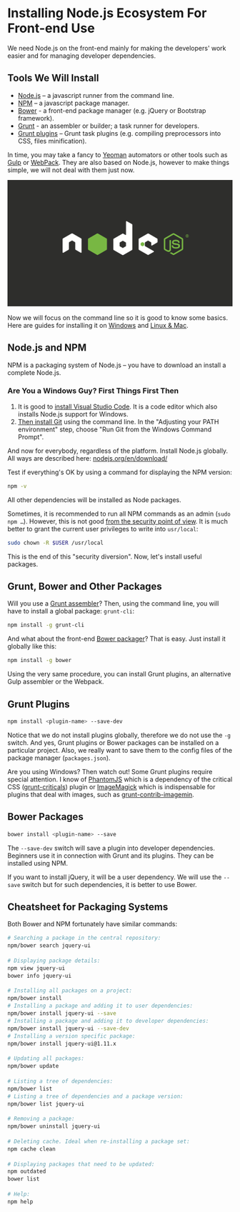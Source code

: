 Installing Node.js Ecosystem For Front-end Use
==============================================

We need Node.js on the front-end mainly for making the developers' work easier
and for managing developer dependencies.

Tools We Will Install
---------------------

-   [Node.js](https://nodejs.org/) – a javascript runner from the command
    line.
-   [NPM](https://www.npmjs.com/) – a javascript package manager.
-   [Bower](http://bower.io/) - a front-end package manager (e.g. jQuery or
    Bootstrap framework).
-   [Grunt](http://gruntjs.com/) - an assembler or builder; a task runner for
    developers.
-   [Grunt plugins](http://gruntjs.com/plugins) – Grunt task plugins (e.g.
    compiling preprocessors into CSS, files minification).

In time, you may take a fancy to [Yeoman](http://yeoman.io/) automators or
other tools such as [Gulp](http://gulpjs.com/) or
[WebPack](https://webpack.github.io/). They are also based on Node.js, however
to make things simple, we will not deal with them just now.

![Node.js](dist/images/original/node-js.svg)

Now we will focus on the command line so it is good to know some basics. Here
are guides for installing it on [Windows](http://dosprompt.info/basics.asp)
and [Linux &
Mac](http://mac.appstorm.net/how-to/utilities-how-to/how-to-use-terminal-the-basics/).

Node.js and NPM
---------------

NPM is a packaging system of Node.js – you have to download an install a
complete Node.js.

### Are You a Windows Guy? First Things First Then

1.  It is good to [install Visual Studio
    Code](https://www.visualstudio.com/products/code-vs). It is a code editor
    which also installs Node.js support for Windows.
2.  [Then install Git](http://git-scm.com/downloads) using the command line.
    In the "Adjusting your PATH environment" step, choose "Run Git from the
    Windows Command Prompt".

And now for everybody, regardless of the platform. Install Node.js globally. All
ways are described here:
[nodejs.org/en/download/](https://nodejs.org/en/download/)

Test if everything's OK by using a command for displaying the NPM version:

~~~~~~~~~~~~~~~~~~~~~~~~~~~~~~~~~~~~~~~~~~~~~~~~~~~~~~~~~~~~~~~~~~~~~~~~~~~ bash
npm -v
~~~~~~~~~~~~~~~~~~~~~~~~~~~~~~~~~~~~~~~~~~~~~~~~~~~~~~~~~~~~~~~~~~~~~~~~~~~~~~~~

All other dependencies will be installed as Node packages.

Sometimes, it is recommended to run all NPM commands as an admin (`sudo npm …`).
However, this is not good [from the security point of
view](https://gist.github.com/leommoore/4420860#important-security-note). It
is much better to grant the current user privileges to write into `usr/local`:

~~~~~~~~~~~~~~~~~~~~~~~~~~~~~~~~~~~~~~~~~~~~~~~~~~~~~~~~~~~~~~~~~~~~~~~~~~~ bash
sudo chown -R $USER /usr/local
~~~~~~~~~~~~~~~~~~~~~~~~~~~~~~~~~~~~~~~~~~~~~~~~~~~~~~~~~~~~~~~~~~~~~~~~~~~~~~~~

This is the end of this "security diversion". Now, let's install useful
packages.

Grunt, Bower and Other Packages
-------------------------------

Will you use a [Grunt assembler](building.md)? Then, using the command line, you
will have to install a global package: `grunt-cli`:

~~~~~~~~~~~~~~~~~~~~~~~~~~~~~~~~~~~~~~~~~~~~~~~~~~~~~~~~~~~~~~~~~~~~~~~~~~~ bash
npm install -g grunt-cli
~~~~~~~~~~~~~~~~~~~~~~~~~~~~~~~~~~~~~~~~~~~~~~~~~~~~~~~~~~~~~~~~~~~~~~~~~~~~~~~~

And what about the front-end [Bower packager](npm-bower.md)? That is easy. Just
install it globally like this:

~~~~~~~~~~~~~~~~~~~~~~~~~~~~~~~~~~~~~~~~~~~~~~~~~~~~~~~~~~~~~~~~~~~~~~~~~~~ bash
npm install -g bower
~~~~~~~~~~~~~~~~~~~~~~~~~~~~~~~~~~~~~~~~~~~~~~~~~~~~~~~~~~~~~~~~~~~~~~~~~~~~~~~~

Using the very same procedure, you can install Grunt
plugins, an alternative Gulp assembler or the Webpack.

Grunt Plugins
-------------

~~~~~~~~~~~~~~~~~~~~~~~~~~~~~~~~~~~~~~~~~~~~~~~~~~~~~~~~~~~~~~~~~~~~~~~~~~~ bash
npm install <plugin-name> --save-dev
~~~~~~~~~~~~~~~~~~~~~~~~~~~~~~~~~~~~~~~~~~~~~~~~~~~~~~~~~~~~~~~~~~~~~~~~~~~~~~~~

Notice that we do not install plugins globally, therefore we do not use the `-g`
switch. And yes, Grunt plugins or Bower packages can be installed on a
particular project. Also, we really want to save them to the config files of the
package manager (`packages.json`).

Are you using Windows? Then watch out! Some Grunt plugins require special
attention. I know of
[PhantomJS](http://attester.ariatemplates.com/usage/phantom.html) which is a
dependency of the critical CSS
([grunt-criticals](https://github.com/filamentgroup/grunt-criticalcss)) plugin
or [ImageMagick](http://www.imagemagick.org/script/binary-releases.php) which
is indispensable for plugins that deal with images, such as
[grunt-contrib-imagemin](https://github.com/gruntjs/grunt-contrib-imagemin).

Bower Packages
--------------

~~~~~~~~~~~~~~~~~~~~~~~~~~~~~~~~~~~~~~~~~~~~~~~~~~~~~~~~~~~~~~~~~~~~~~~~~~~ bash
bower install <plugin-name> --save
~~~~~~~~~~~~~~~~~~~~~~~~~~~~~~~~~~~~~~~~~~~~~~~~~~~~~~~~~~~~~~~~~~~~~~~~~~~~~~~~

The `--save-dev` switch will save a plugin into developer dependencies.
Beginners use it in connection with Grunt and its plugins. They can be installed
using NPM.

If you want to install jQuery, it will be a user dependency. We will use the
`--save` switch but for such dependencies, it is better to use Bower.

Cheatsheet for Packaging Systems
--------------------------------

Both Bower and NPM fortunately have similar commands:

~~~~~~~~~~~~~~~~~~~~~~~~~~~~~~~~~~~~~~~~~~~~~~~~~~~~~~~~~~~~~~~~~~~~~~~~~~~ bash
# Searching a package in the central repository:
npm/bower search jquery-ui

# Displaying package details:
npm view jquery-ui
bower info jquery-ui

# Installing all packages on a project:
npm/bower install
# Installing a package and adding it to user dependencies:
npm/bower install jquery-ui --save
# Installing a package and adding it to developer dependencies:
npm/bower install jquery-ui --save-dev
# Installing a version specific package:
npm/bower install jquery-ui@1.11.x

# Updating all packages:
npm/bower update

# Listing a tree of dependencies:
npm/bower list
# Listing a tree of dependencies and a package version:
npm/bower list jquery-ui

# Removing a package:
npm/bower uninstall jquery-ui

# Deleting cache. Ideal when re-installing a package set:
npm cache clean

# Displaying packages that need to be updated:
npm outdated
bower list

# Help:
npm help
~~~~~~~~~~~~~~~~~~~~~~~~~~~~~~~~~~~~~~~~~~~~~~~~~~~~~~~~~~~~~~~~~~~~~~~~~~~~~~~~
